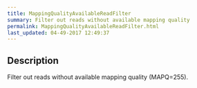 ```yaml
---
title: MappingQualityAvailableReadFilter
summary: Filter out reads without available mapping quality
permalink: MappingQualityAvailableReadFilter.html
last_updated: 04-49-2017 12:49:37
---
```


## Description

Filter out reads without available mapping quality (MAPQ=255).

